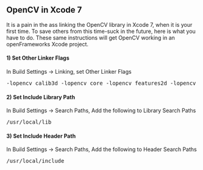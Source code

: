 <h2> OpenCV in Xcode 7</h2>

<p>
It is a pain in the ass linking the OpenCV library in Xcode 7, when it is your first time.  To save others from this time-suck in the future, here is what you have to do.  These same instructions will get OpenCV working in an openFrameworks Xcode project.
</p>

<h4>
1)  Set Other Linker Flags
</h4>
<p>
In Build Settings -> Linking, set Other Linker Flags
</p>

<pre>
-lopencv_calib3d -lopencv_core -lopencv_features2d -lopencv_flann -lopencv_highgui -lopencv_imgproc -lopencv_ml -lopencv_objdetect -lopencv_photo -lopencv_stitching -lopencv_superres -lopencv_ts -lopencv_video -lopencv_videostab
</pre>

<h4>
2) Set Include Library Path
</h4>
<p>In Build Settings -> Search Paths, Add the following to Library Search Paths</p>
<pre>
/usr/local/lib
</pre>
<h4>
3) Set Include Header Path
</h4>
<p>In Build Settings -> Search Paths, Add the following to Header Search Paths</p>
<pre>
/usr/local/include
</pre>
